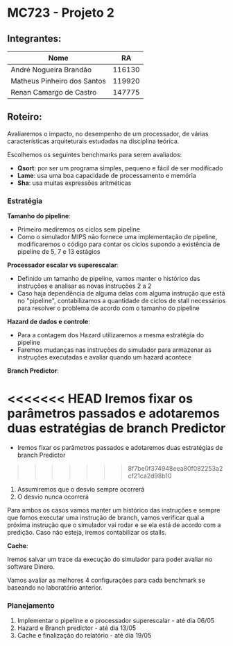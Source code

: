 # MC723 - Projeto 2

## Integrantes:

| Nome|RA|
|---|---|
|André Nogueira Brandão |116130|
|Matheus Pinheiro dos Santos |119920|
|Renan Camargo de Castro| 147775|

## Roteiro:

Avaliaremos o impacto, no desempenho de um processador, de várias características arquiteturais estudadas na disciplina teórica.

Escolhemos os seguintes benchmarks para serem avaliados:

- **Qsort**: por ser um programa simples, pequeno e fácil de ser modificado
- **Lame**: usa uma boa capacidade de processamento e memória
- **Sha**: usa muitas expressões aritméticas

### Estratégia

**Tamanho do pipeline**:

- Primeiro mediremos os ciclos sem pipeline
- Como o simulador MIPS não fornece uma implementação de pipeline, modificaremos o código para contar os ciclos supondo a existência de pipeline de 5, 7 e 13 estágios

**Processador escalar vs superescalar**:

- Definido um tamanho de pipeline, vamos manter o histórico das instruções e analisar as novas instruções 2 a 2
- Caso haja dependẽncia de alguma delas com alguma instrução que está no "pipeline", contabilizamos a quantidade de ciclos de stall necessários para resolver o problema de acordo com o tamanho do pipeline

**Hazard de dados e controle**:

- Para a contagem dos Hazard utilizaremos a mesma estratégia do pipeline
- Faremos mudanças nas instruções do simulador para armazenar as instruções executadas e avaliar quando um hazard acontece

**Branch Predictor**:

<<<<<<< HEAD
Iremos fixar os parâmetros passados e adotaremos duas estratégias de branch Predictor
=======
- Iremos fixar os parâmetros passados e adotaremos duas estratégias de branch Predictor
>>>>>>> 8f7be0f374948eea80f082253a2cf21ca2d98b10


1. Assumiremos que o desvio sempre ocorrerá
2. O desvio nunca ocorrerá

Para ambos os casos vamos manter um histórico das instruções e sempre que fomos executar uma instrução de branch, vamos verificar qual a próxima instrução que o simulador vai rodar e se ela está de acordo com a predição. Caso não esteja, iremos contabilizar os stalls.


**Cache**:

Iremos salvar um trace da execução do simulador para poder avaliar no software Dinero.

Vamos avaliar as melhores 4 configurações para cada benchmark se baseando no laboratório anterior.

### Planejamento


1. Implementar o pipeline e o processador superescalar - até dia 06/05
2. Hazard e Branch predictor - até dia 13/05
3. Cache e finalização do relatório - até dia 19/05  
